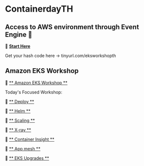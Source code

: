 # ContainerdayTH

## Access to AWS environment through Event Engine 🏁
🔗 [**Start Here**](https://dashboard.eventengine.run/login)

Get your hash code here -> tinyurl.com/eksworkshopth

## Amazon EKS Workshop
🔗 [** Amazon EKS Workshop **](https://www.eksworkshop.com/010_introduction/)

Today's Focused Workshop: 

🔗 [** Deploy **](https://www.eksworkshop.com/beginner/050_deploy/)

🔗 [** Helm **](https://www.eksworkshop.com/beginner/060_helm/)

🔗 [** Scaling **](https://www.eksworkshop.com/beginner/080_scaling/)

🔗 [** X-ray **](https://www.eksworkshop.com/intermediate/245_x-ray/)

🔗 [** Container Insight **](https://www.eksworkshop.com/intermediate/250_cloudwatch_container_insights/)

🔗 [** App mesh **](https://www.eksworkshop.com/intermediate/330_app_mesh/)

🔗 [** EKS Upgrades **](https://www.eksworkshop.com/intermediate/320_eks_upgrades/)
